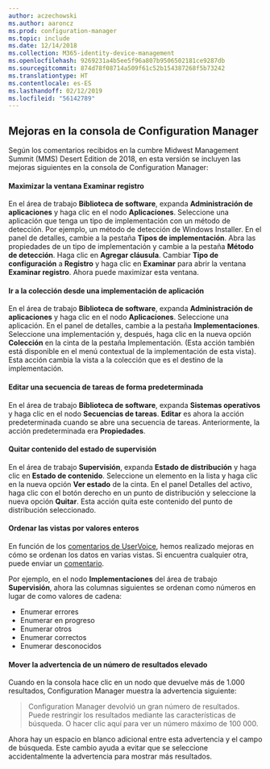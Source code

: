 ```yaml
---
author: aczechowski
ms.author: aaroncz
ms.prod: configuration-manager
ms.topic: include
ms.date: 12/14/2018
ms.collection: M365-identity-device-management
ms.openlocfilehash: 9269231a4b5ee5f96a807b9506502181ce9287db
ms.sourcegitcommit: 874d78f08714a509f61c52b154387268f5b73242
ms.translationtype: HT
ms.contentlocale: es-ES
ms.lasthandoff: 02/12/2019
ms.locfileid: "56142789"
---
```

## <a name="bkmk_console"></a> Mejoras en la consola de Configuration Manager
<!--3594151--> Según los comentarios recibidos en la cumbre Midwest Management Summit (MMS) Desert Edition de 2018, en esta versión se incluyen las mejoras siguientes en la consola de Configuration Manager:

#### <a name="maximize-the-browse-registry-window"></a>Maximizar la ventana Examinar registro
En el área de trabajo **Biblioteca de software**, expanda **Administración de aplicaciones** y haga clic en el nodo **Aplicaciones**. Seleccione una aplicación que tenga un tipo de implementación con un método de detección. Por ejemplo, un método de detección de Windows Installer. En el panel de detalles, cambie a la pestaña **Tipos de implementación**. Abra las propiedades de un tipo de implementación y cambie a la pestaña **Método de detección**. Haga clic en **Agregar cláusula**. Cambiar **Tipo de configuración** a **Registro** y haga clic en **Examinar** para abrir la ventana **Examinar registro**. Ahora puede maximizar esta ventana.  

#### <a name="go-to-the-collection-from-an-application-deployment"></a>Ir a la colección desde una implementación de aplicación
En el área de trabajo **Biblioteca de software**, expanda **Administración de aplicaciones** y haga clic en el nodo **Aplicaciones**. Seleccione una aplicación. En el panel de detalles, cambie a la pestaña **Implementaciones**. Seleccione una implementación y, después, haga clic en la nueva opción **Colección** en la cinta de la pestaña Implementación. (Esta acción también está disponible en el menú contextual de la implementación de esta vista). Esta acción cambia la vista a la colección que es el destino de la implementación.

#### <a name="edit-a-task-sequence-by-default"></a>Editar una secuencia de tareas de forma predeterminada
En el área de trabajo **Biblioteca de software**, expanda **Sistemas operativos** y haga clic en el nodo **Secuencias de tareas**. **Editar** es ahora la acción predeterminada cuando se abre una secuencia de tareas. Anteriormente, la acción predeterminada era **Propiedades**.  

#### <a name="remove-content-from-monitoring-status"></a>Quitar contenido del estado de supervisión
En el área de trabajo **Supervisión**, expanda **Estado de distribución** y haga clic en **Estado de contenido**. Seleccione un elemento en la lista y haga clic en la nueva opción **Ver estado** de la cinta. En el panel Detalles del activo, haga clic con el botón derecho en un punto de distribución y seleccione la nueva opción **Quitar**. Esta acción quita este contenido del punto de distribución seleccionado.

#### <a name="views-sort-by-integer-values"></a>Ordenar las vistas por valores enteros
En función de los [comentarios de UserVoice](https://configurationmanager.uservoice.com/forums/300492-ideas/suggestions/31791718-columns-with-numbers-should-sort-using-natural-no), hemos realizado mejoras en cómo se ordenan los datos en varias vistas. Si encuentra cualquier otra, puede enviar un [comentario](/sccm/core/understand/find-help#product-feedback).  

Por ejemplo, en el nodo **Implementaciones** del área de trabajo **Supervisión**, ahora las columnas siguientes se ordenan como números en lugar de como valores de cadena:  

- Enumerar errores
- Enumerar en progreso
- Enumerar otros
- Enumerar correctos
- Enumerar desconocidos  

#### <a name="move-the-warning-for-a-large-number-of-results"></a>Mover la advertencia de un número de resultados elevado
Cuando en la consola hace clic en un nodo que devuelve más de 1.000 resultados, Configuration Manager muestra la advertencia siguiente:

> Configuration Manager devolvió un gran número de resultados. Puede restringir los resultados mediante las características de búsqueda. O hacer clic aquí para ver un número máximo de 100 000.  

Ahora hay un espacio en blanco adicional entre esta advertencia y el campo de búsqueda. Este cambio ayuda a evitar que se seleccione accidentalmente la advertencia para mostrar más resultados. 


